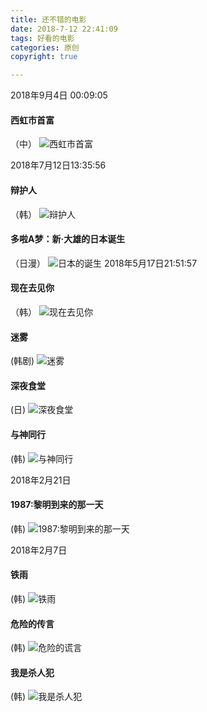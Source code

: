 ```yaml
---
title: 还不错的电影
date: 2018-7-12 22:41:09
tags: 好看的电影
categories: 原创
copyright: true

---
```


2018年9月4日 00:09:05
#### 西虹市首富
（中）
![西虹市首富](http://qn.orange94.cn/xhssf.webp)

2018年7月12日13:35:56
#### 辩护人
（韩）
![辩护人](http://ohl8u210m.bkt.clouddn.com/bianhuren.webp)

#### 多啦A梦：新·大雄的日本诞生
（日漫）
![日本的诞生](http://ohl8u210m.bkt.clouddn.com/ribendedansheng.jpg)
2018年5月17日21:51:57
#### 现在去见你
（韩）
![现在去见你](http://ohl8u210m.bkt.clouddn.com/xzqjn.webp)
#### 迷雾
(韩剧)
![迷雾](http://ohl8u210m.bkt.clouddn.com/miwu.webp)

#### 深夜食堂
(日)
![深夜食堂](http://ohl8u210m.bkt.clouddn.com/shenyeshitang.webp)
#### 与神同行
(韩)
![与神同行](http://ohl8u210m.bkt.clouddn.com/yushentongxing.webp)

2018年2月21日
#### 1987:黎明到来的那一天
(韩)
![1987:黎明到来的那一天](http://ohl8u210m.bkt.clouddn.com/m1987.jpg)

2018年2月7日
#### 铁雨
(韩)
![铁雨](https://img3.doubanio.com/view/photo/s_ratio_poster/public/p2505050710.webp)
#### 危险的传言
(韩)
![危险的谎言](https://img3.doubanio.com/view/photo/s_ratio_poster/public/p2166843862.webp)

#### 我是杀人犯
(韩)
![我是杀人犯](https://img3.doubanio.com/view/photo/s_ratio_poster/public/p1751906355.webp)